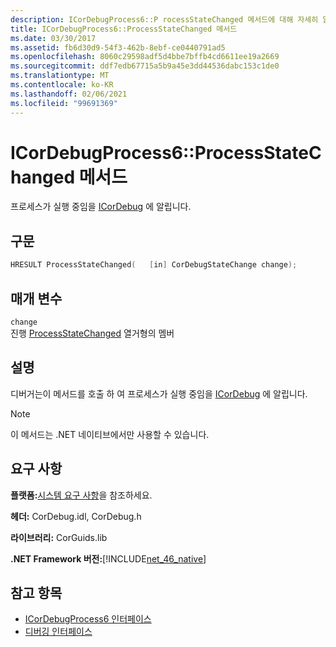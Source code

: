 ```yaml
---
description: ICorDebugProcess6::P rocessStateChanged 메서드에 대해 자세히 알아보세요.
title: ICorDebugProcess6::ProcessStateChanged 메서드
ms.date: 03/30/2017
ms.assetid: fb6d30d9-54f3-462b-8ebf-ce0440791ad5
ms.openlocfilehash: 8060c29598adf5d4bbe7bffb4cd6611ee19a2669
ms.sourcegitcommit: ddf7edb67715a5b9a45e3dd44536dabc153c1de0
ms.translationtype: MT
ms.contentlocale: ko-KR
ms.lasthandoff: 02/06/2021
ms.locfileid: "99691369"
---
```

# <a name="icordebugprocess6processstatechanged-method"></a>ICorDebugProcess6::ProcessStateChanged 메서드

프로세스가 실행 중임을 [ICorDebug](icordebug-interface.md) 에 알립니다.  
  
## <a name="syntax"></a>구문  
  
```cpp  
HRESULT ProcessStateChanged(   [in] CorDebugStateChange change);  
```  
  
## <a name="parameters"></a>매개 변수  

 `change`  
 진행 [ProcessStateChanged](icordebugprocess6-processstatechanged-method.md) 열거형의 멤버  
  
## <a name="remarks"></a>설명  

 디버거는이 메서드를 호출 하 여 프로세스가 실행 중임을 [ICorDebug](icordebug-interface.md) 에 알립니다.  
  
> [!NOTE]
> 이 메서드는 .NET 네이티브에서만 사용할 수 있습니다.  
  
## <a name="requirements"></a>요구 사항  

 **플랫폼:**[시스템 요구 사항](../../get-started/system-requirements.md)을 참조하세요.  
  
 **헤더:** CorDebug.idl, CorDebug.h  
  
 **라이브러리:** CorGuids.lib  
  
 **.NET Framework 버전:**[!INCLUDE[net_46_native](../../../../includes/net-46-native-md.md)]  
  
## <a name="see-also"></a>참고 항목

- [ICorDebugProcess6 인터페이스](icordebugprocess6-interface.md)
- [디버깅 인터페이스](debugging-interfaces.md)
